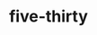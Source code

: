 ---
layout: travel&places
title: five-thirty
emoji: five_thirty
permalink: 🕠.html
image: assets/img/3moji/five_thirty.png
---
